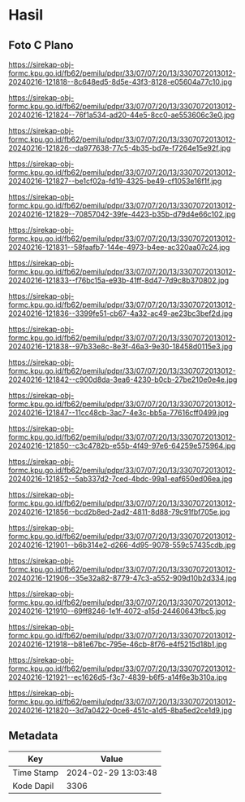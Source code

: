 # Hasil

## Foto C Plano

https://sirekap-obj-formc.kpu.go.id/fb62/pemilu/pdpr/33/07/07/20/13/3307072013012-20240216-121818--8c648ed5-8d5e-43f3-8128-e05604a77c10.jpg

https://sirekap-obj-formc.kpu.go.id/fb62/pemilu/pdpr/33/07/07/20/13/3307072013012-20240216-121824--76f1a534-ad20-44e5-8cc0-ae553606c3e0.jpg

https://sirekap-obj-formc.kpu.go.id/fb62/pemilu/pdpr/33/07/07/20/13/3307072013012-20240216-121826--da977638-77c5-4b35-bd7e-f7264e15e92f.jpg

https://sirekap-obj-formc.kpu.go.id/fb62/pemilu/pdpr/33/07/07/20/13/3307072013012-20240216-121827--be1cf02a-fd19-4325-be49-cf1053e16f1f.jpg

https://sirekap-obj-formc.kpu.go.id/fb62/pemilu/pdpr/33/07/07/20/13/3307072013012-20240216-121829--70857042-39fe-4423-b35b-d79d4e66c102.jpg

https://sirekap-obj-formc.kpu.go.id/fb62/pemilu/pdpr/33/07/07/20/13/3307072013012-20240216-121831--58faafb7-144e-4973-b4ee-ac320aa07c24.jpg

https://sirekap-obj-formc.kpu.go.id/fb62/pemilu/pdpr/33/07/07/20/13/3307072013012-20240216-121833--f76bc15a-e93b-41ff-8d47-7d9c8b370802.jpg

https://sirekap-obj-formc.kpu.go.id/fb62/pemilu/pdpr/33/07/07/20/13/3307072013012-20240216-121836--3399fe51-cb67-4a32-ac49-ae23bc3bef2d.jpg

https://sirekap-obj-formc.kpu.go.id/fb62/pemilu/pdpr/33/07/07/20/13/3307072013012-20240216-121838--97b33e8c-8e3f-46a3-9e30-18458d0115e3.jpg

https://sirekap-obj-formc.kpu.go.id/fb62/pemilu/pdpr/33/07/07/20/13/3307072013012-20240216-121842--c900d8da-3ea6-4230-b0cb-27be210e0e4e.jpg

https://sirekap-obj-formc.kpu.go.id/fb62/pemilu/pdpr/33/07/07/20/13/3307072013012-20240216-121847--11cc48cb-3ac7-4e3c-bb5a-77616cff0499.jpg

https://sirekap-obj-formc.kpu.go.id/fb62/pemilu/pdpr/33/07/07/20/13/3307072013012-20240216-121850--c3c4782b-e55b-4f49-97e6-64259e575964.jpg

https://sirekap-obj-formc.kpu.go.id/fb62/pemilu/pdpr/33/07/07/20/13/3307072013012-20240216-121852--5ab337d2-7ced-4bdc-99a1-eaf650ed06ea.jpg

https://sirekap-obj-formc.kpu.go.id/fb62/pemilu/pdpr/33/07/07/20/13/3307072013012-20240216-121856--bcd2b8ed-2ad2-4811-8d88-79c91fbf705e.jpg

https://sirekap-obj-formc.kpu.go.id/fb62/pemilu/pdpr/33/07/07/20/13/3307072013012-20240216-121901--b6b314e2-d266-4d95-9078-559c57435cdb.jpg

https://sirekap-obj-formc.kpu.go.id/fb62/pemilu/pdpr/33/07/07/20/13/3307072013012-20240216-121906--35e32a82-8779-47c3-a552-909d10b2d334.jpg

https://sirekap-obj-formc.kpu.go.id/fb62/pemilu/pdpr/33/07/07/20/13/3307072013012-20240216-121910--69ff8246-1e1f-4072-a15d-24460643fbc5.jpg

https://sirekap-obj-formc.kpu.go.id/fb62/pemilu/pdpr/33/07/07/20/13/3307072013012-20240216-121918--b81e67bc-795e-46cb-8f76-e4f5215d18b1.jpg

https://sirekap-obj-formc.kpu.go.id/fb62/pemilu/pdpr/33/07/07/20/13/3307072013012-20240216-121921--ec1626d5-f3c7-4839-b6f5-a14f6e3b310a.jpg

https://sirekap-obj-formc.kpu.go.id/fb62/pemilu/pdpr/33/07/07/20/13/3307072013012-20240216-121820--3d7a0422-0ce6-451c-a1d5-8ba5ed2ce1d9.jpg


## Metadata

| Key        | Value               |
| ---------- | ------------------- |
| Time Stamp | 2024-02-29 13:03:48 |
| Kode Dapil | 3306                |



